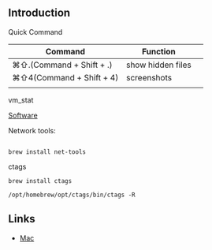 ## Introduction

Quick Command


| Command                    | Function          |  |
| -------------------------- | ----------------- | - |
| ⌘⇧.(Command + Shift + .) | show hidden files |  |
| ⌘⇧4(Command + Shift + 4) | screenshots       |  |
|                            |                   |  |

vm_stat

[Software](/docs/CS/OS/mac/Tools/Software.md)




Network tools:

```shell

brew install net-tools
```

ctags

```shell
brew install ctags

/opt/homebrew/opt/ctags/bin/ctags -R
```


## Links

- [Mac](/docs/CS/OS/mac/mac.md)
